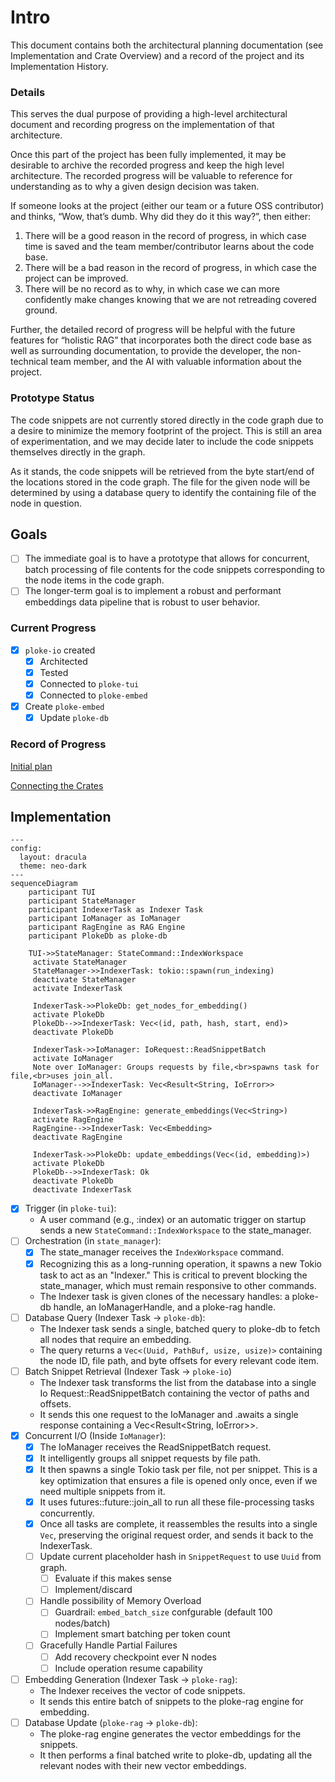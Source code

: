 # Intro

This document contains both the architectural planning documentation (see Implementation and Crate Overview) and a record of the project and its Implementation History.

### Details

This serves the dual purpose of providing a high-level architectural document and recording progress on the implementation of that architecture.

Once this part of the project has been fully implemented, it may be desirable to archive the recorded progress and keep the high level architecture. The recorded progress will be valuable to reference for understanding as to why a given design decision was taken.

If someone looks at the project (either our team or a future OSS contributor) and thinks, “Wow, that’s dumb. Why did they do it this way?”, then either:

1. There will be a good reason in the record of progress, in which case time is saved and the team member/contributor learns about the code base.
2. There will be a bad reason in the record of progress, in which case the project can be improved.
3. There will be no record as to why, in which case we can more confidently make changes knowing that we are not retreading covered ground.

Further, the detailed record of progress will be helpful with the future features for “holistic RAG” that incorporates both the direct code base as well as surrounding documentation, to provide the developer, the non-technical team member, and the AI with valuable information about the project.

### Prototype Status

The code snippets are not currently stored directly in the code graph due to a desire to minimize the memory footprint of the project. This is still an area of experimentation, and we may decide later to include the code snippets themselves directly in the graph.

As it stands, the code snippets will be retrieved from the byte start/end of the locations stored in the code graph. The file for the given node will be determined by using a database query to identify the containing file of the node in question.

## Goals

- [ ]  The immediate goal is to have a prototype that allows for concurrent, batch processing of file contents for the code snippets corresponding to the node items in the code graph.
- [ ]  The longer-term goal is to implement a robust and performant embeddings data pipeline that is robust to user behavior.

### Current Progress

- [x]  `ploke-io` created
    - [x]  Architected
    - [x]  Tested
    - [x]  Connected to `ploke-tui`
    - [x]  Connected to `ploke-embed`
- [x]  Create `ploke-embed`
    - [x]  Update `ploke-db`

### Record of Progress

[Initial plan](https://www.notion.so/Initial-plan-224a8c42adc180a38230fe146d0c8a05?pvs=21)

[Connecting the Crates](https://www.notion.so/Connecting-the-Crates-224a8c42adc1801a9307e7c1b5420da1?pvs=21)

## Implementation

```mermaid
---
config:
  layout: dracula
  theme: neo-dark
---
sequenceDiagram
    participant TUI
    participant StateManager
    participant IndexerTask as Indexer Task
    participant IoManager as IoManager
    participant RagEngine as RAG Engine
    participant PlokeDb as ploke-db

    TUI->>StateManager: StateCommand::IndexWorkspace
     activate StateManager
     StateManager->>IndexerTask: tokio::spawn(run_indexing)
     deactivate StateManager
     activate IndexerTask

     IndexerTask->>PlokeDb: get_nodes_for_embedding()
     activate PlokeDb
     PlokeDb-->>IndexerTask: Vec<(id, path, hash, start, end)>
     deactivate PlokeDb

     IndexerTask->>IoManager: IoRequest::ReadSnippetBatch
     activate IoManager
     Note over IoManager: Groups requests by file,<br>spawns task for file,<br>uses join_all.
     IoManager-->>IndexerTask: Vec<Result<String, IoError>>
     deactivate IoManager

     IndexerTask->>RagEngine: generate_embeddings(Vec<String>)
     activate RagEngine
     RagEngine-->>IndexerTask: Vec<Embedding>
     deactivate RagEngine

     IndexerTask->>PlokeDb: update_embeddings(Vec<(id, embedding)>)
     activate PlokeDb
     PlokeDb-->>IndexerTask: Ok
     deactivate PlokeDb
     deactivate IndexerTask
```

- [x]  Trigger (in `ploke-tui`):
    - A user command (e.g., :index) or an automatic trigger on startup sends a new
    `StateCommand::IndexWorkspace` to the state_manager.
- [ ]  Orchestration (in `state_manager`):
    - [x]  The state_manager receives the `IndexWorkspace` command.
    - [x]  Recognizing this as a long-running operation, it spawns a new Tokio task to
    act as an "Indexer." This is critical to prevent blocking the state_manager,
    which must remain responsive to other commands.
    - The Indexer task is given clones of the necessary handles: a ploke-db
    handle, an IoManagerHandle, and a ploke-rag handle.
- [ ]  Database Query (Indexer Task -> `ploke-db`):
    - The Indexer task sends a single, batched query to ploke-db to fetch all
    nodes that require an embedding.
    - The query returns a `Vec<(Uuid, PathBuf, usize, usize)>` containing the node
    ID, file path, and byte offsets for every relevant code item.
- [ ]  Batch Snippet Retrieval (Indexer Task -> `ploke-io`)
    - The Indexer task transforms the list from the database into a single
    Io Request::ReadSnippetBatch containing the vector of paths and offsets.
    - It sends this one request to the IoManager and .awaits a single response
    containing a Vec<Result<String, IoError>>.
- [x]  Concurrent I/O (Inside `IoManager`):
    - [x]  The IoManager receives the ReadSnippetBatch request.
    - [x]  It intelligently groups all snippet requests by file path.
    - [x]  It then spawns a single Tokio task per file, not per snippet. This is
    a key optimization that ensures a file is opened only once, even if we
    need multiple snippets from it.
    - [x]  It uses futures::future::join_all to run all these file-processing
    tasks concurrently.
    - [x]  Once all tasks are complete, it reassembles the results into a single
    `Vec`, preserving the original request order, and sends it back to
    the IndexerTask.
    - [ ]  Update current placeholder hash in `SnippetRequest` to use `Uuid` from graph.
        - [ ]  Evaluate if this makes sense
        - [ ]  Implement/discard
    - [ ]  Handle possibility of Memory Overload
        - [ ]  Guardrail: `embed_batch_size` confgurable (default 100 nodes/batch)
        - [ ]  Implement smart batching per token count
    - [ ]  Gracefully Handle Partial Failures
        - [ ]  Add recovery checkpoint ever N nodes
        - [ ]  Include operation resume capability
- [ ]  Embedding Generation (Indexer Task -> `ploke-rag`):
    - The Indexer receives the vector of code snippets.
    - It sends this entire batch of snippets to the ploke-rag engine for
    embedding.
- [ ]  Database Update (`ploke-rag` -> `ploke-db`):
    - The ploke-rag engine generates the vector embeddings for the snippets.
    - It then performs a final batched write to ploke-db, updating all the
    relevant nodes with their new vector embeddings.
